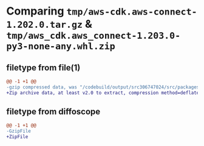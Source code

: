 # Comparing `tmp/aws-cdk.aws-connect-1.202.0.tar.gz` & `tmp/aws_cdk.aws_connect-1.203.0-py3-none-any.whl.zip`

## filetype from file(1)

```diff
@@ -1 +1 @@
-gzip compressed data, was "/codebuild/output/src306747024/src/packages/@aws-cdk/aws-connect/dist/python/aws-cdk.aws-connect-1.202.0.tar", last modified: Fri May 19 23:12:31 2023, max compression
+Zip archive data, at least v2.0 to extract, compression method=deflate
```

## filetype from diffoscope

```diff
@@ -1 +1 @@
-GzipFile
+ZipFile
```

